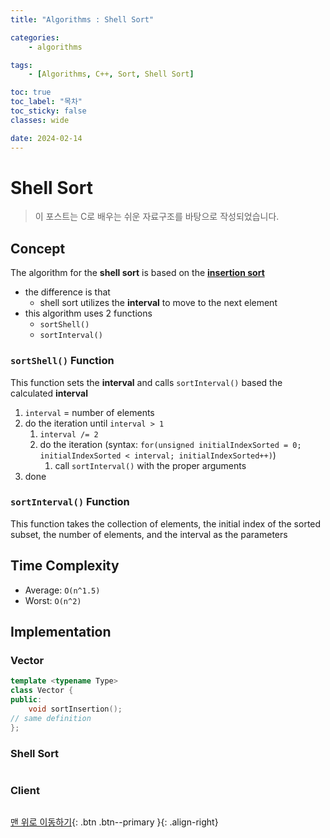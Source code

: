 ```yaml
---
title: "Algorithms : Shell Sort"

categories:
    - algorithms

tags:
    - [Algorithms, C++, Sort, Shell Sort]

toc: true
toc_label: "목차"
toc_sticky: false
classes: wide

date: 2024-02-14
---
```


# Shell Sort

> 이 포스트는 C로 배우는 쉬운 자료구조를 바탕으로 작성되었습니다.

## Concept
The algorithm for the **shell sort** is based on the [**insertion sort**](https://sadoe3.github.io/algorithms/algorithms-SortInsertion/)
- the difference is that
    * shell sort utilizes the **interval** to move to the next element
- this algorithm uses 2 functions
    * `sortShell()`
    * `sortInterval()`

### `sortShell()` Function
This function sets the **interval** and calls `sortInterval()` based the calculated **interval**
1. `interval` = number of elements
2. do the iteration until `interval > 1`
    1. `interval /= 2`
    2. do the iteration (syntax: `for(unsigned initialIndexSorted = 0; initialIndexSorted < interval; initialIndexSorted++)`)
        1. call `sortInterval()` with the proper arguments 
3. done

### `sortInterval()` Function
This function takes the collection of elements, the initial index of the sorted subset, the number of elements, and the interval as the parameters



## Time Complexity
- Average: `O(n^1.5)`
- Worst: `O(n^2)`

## Implementation

### Vector
```c++
template <typename Type>
class Vector {
public:
	void sortInsertion();
// same definition
};
```

### Shell Sort
```c++

```

### Client
```c++

```


[맨 위로 이동하기](#){: .btn .btn--primary }{: .align-right}